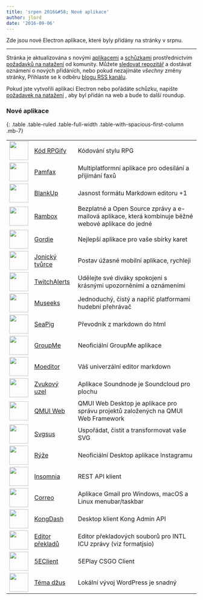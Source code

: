 ```yaml
---
title: 'srpen 2016&#58; Nové aplikace'
author: jlord
date: '2016-09-06'
---
```


Zde jsou nové Electron aplikace, které byly přidány na stránky v srpnu.

---

Stránka je aktualizována s novými [aplikacemi](https://electronjs.org/apps) a [schůzkami](https://electronjs.org/community) prostřednictvím [požadavků na natažení](https://github.com/electron/electronjs.org/pulls) od komunity. Můžete [sledovat repozitář](https://github.com/electron/electronjs.org) a dostávat oznámení o nových přidáních, nebo pokud nezajímáte _všechny_ změny stránky, Přihlaste se k odběru [blogu RSS kanálu](https://electronjs.org/feed.xml).

Pokud jste vytvořili aplikaci Electron nebo pořádáte schůzku, napište [požadavek na natažení](https://github.com/electron/electronjs.org) , aby byl přidán na web a bude to další roundup.

### Nové aplikace

{: .table .table-ruled .table-full-width .table-with-spacious-first-column .mb-7}

|                                                                                          |                                                                              |                                                                                                     |
| ---------------------------------------------------------------------------------------- | ---------------------------------------------------------------------------- | --------------------------------------------------------------------------------------------------- |
| <img src='/images/apps/coderpgify.png' width='50' />                    | [Kód RPGify](http://code.rpgify.com)                                         | Kódování stylu RPG                                                                                  |
| <img src='/images/apps/pamfax.png' width='50' />                        | [Pamfax](https://www.pamfax.biz)                                             | Multiplatformní aplikace pro odesílání a přijímání faxů                                             |
| <img src='/images/apps/blankup.png' width='50' />                       | [BlankUp](https://hoverbaum.github.io/BlankUp-Electron/)                     | Jasnost formátu Markdown editoru +1                                                                 |
| <img src='/images/apps/rambox.png' width='50' />                        | [Rambox](http://rambox.pro)                                                  | Bezplatné a Open Source zprávy a e-mailová aplikace, která kombinuje běžné webové aplikace do jedné |
| <img src='/images/apps/gordie.png' width='50' />                        | [Gordie](http://gordie-app.bitbucket.org/)                                   | Nejlepší aplikace pro vaše sbírky karet                                                             |
| <img src='/images/apps/ionic-creator.png' width='50' />                 | [Jonický tvůrce](https://github.com/Meadowcottage/Ionic-Creator)             | Postav úžasné mobilní aplikace, rychleji                                                            |
| <img src='/images/apps/twitchalerts.png' width='50' />                  | [TwitchAlerts](https://github.com/Meadowcottage/TwitchAlerts)                | Udělejte své diváky spokojeni s krásnými upozorněními a oznámeními                                  |
| <img src='/images/apps/museeks.png' width='50' />                       | [Museeks](http://museeks.io/)                                                | Jednoduchý, čistý a napříč platformami hudební přehrávač                                            |
| <img src='/images/apps/seapig.png' width='50' />                        | [SeaPig](https://github.com/yasumichi/seapig/blob/master/README.md)          | Převodník z markdown do html                                                                        |
| <img src='/images/apps/groupme.png' width='50' />                       | [GroupMe](https://github.com/dcrousso/GroupMe#readme)                        | Neoficiální GroupMe aplikace                                                                        |
| <img src='/images/apps/moeditor.png' width='50' />                      | [Moeditor](https://moeditor.github.io/)                                      | Váš univerzální editor markdown                                                                     |
| <img src='/images/apps/soundnode.png' width='50' />                     | [Zvukový uzel](http://www.soundnodeapp.com)                                  | Aplikace Soundnode je Soundcloud pro plochu                                                         |
| <img src='/images/apps/qmui.png' width='50' />                          | [QMUI Web](http://qmuiteam.com/web)                                          | QMUI Web Desktop je aplikace pro správu projektů založených na QMUI Web Framework                   |
| <img src='/images/apps/svgsus.png' width='50' />                        | [Svgsus](http://www.svgs.us)                                                 | Uspořádat, čistit a transformovat vaše SVG                                                          |
| <img src='/images/apps/ramme.png' width='50' />                         | [Rýže](https://github.com/terkelg/ramme)                                     | Neoficiální Desktop aplikace Instagramu                                                             |
| <img src='/images/apps/insomnia.png' width='50' />                      | [Insomnia](https://insomnia.rest/)                                           | REST API klient                                                                                     |
| <img src='/images/apps/correo.png' width='50' />                        | [Correo](https://github.com/amitmerchant1990/correo)                         | Aplikace Gmail pro Windows, macOS a Linux menubar/taskbar                                           |
| <img src='/images/apps/kongdash.png' width='50' />                      | [KongDash](https://ajaysreedhar.github.io/kongdash)                          | Desktop klient Kong Admin API                                                                       |
| <img src='/images/apps/react-intl-translation-editor.png' width='50' /> | [Editor překladů](https://bitbucket.org/bflower/react-intl-editor/wiki/Home) | Editor překladových souborů pro INTL ICU zprávy (viz formatjsio)                                    |
| <img src='/images/apps/5eplay.png' width='50' />                        | [5EClient](https://www.5eplay.com/)                                          | 5EPlay CSGO Client                                                                                  |
| <img src='/images/apps/theme-juice.png' width='50' />                   | [Téma džus](https://www.themejuice.it)                                       | Lokální vývoj WordPress je snadný                                                                   |

